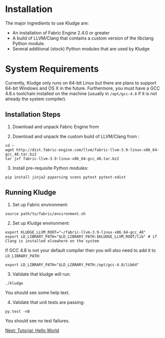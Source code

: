 # Installation

The major ingredients to use Kludge are:

- An installation of Fabric Engine 2.4.0 or greater
- A build of LLVM/Clang that contains a custom version of the libclang Python module.
- Several additional (stock) Python modules that are used by Kludge

# System Requirements

Currently, Kludge only runs on 64-bit Linux but there are plans to support 64-bit Windows and OS X in the future.  Furthermore, you must have a GCC 4.8.x toolchain installed on the machine (usually in `/opt/gcc-4.8` if it is not already the system compiler).

## Installation Steps

1. Download and unpack Fabric Engine from [](http://dist.fabric-engine.com/FabricEngine/)

2. Download and unpack the custom build of LLVM/Clang from [](http://dist.fabric-engine.com/llvm/):

```
cd ~
wget http://dist.fabric-engine.com/llvm/fabric-llvm-3.9-linux-x86_64-gcc_48.tar.bz2
tar jxf fabric-llvm-3.9-linux-x86_64-gcc_48.tar.bz2
```

3. Install pre-requisite Python modules:

```
pip install jinja2 pyparsing scons pytest pytest-xdist
```

## Running Kludge

1. Set up Fabric environment:

```
source path/to/fabric/environment.sh
```

2. Set up Kludge environment:

```
export KLUDGE_LLVM_ROOT="~/fabric-llvm-3.9-linux-x86_64-gcc_48"
export LD_LIBRARY_PATH="$LD_LIBRARY_PATH:$KLUDGE_LLVM_ROOT/lib" # if Clang is installed elsewhere on the system
```

If GCC 4.8 is not your default compiler then you will also need to add it to `LD_LIBRARY_PATH`:

```
export LD_LIBRARY_PATH="$LD_LIBRARY_PATH:/opt/gcc-4.8/lib64"
```

3. Validate that kludge will run:

```
./kludge
```

You should see some help text.

4. Validate that unit tests are passing:

```
py.test -n8
```

You should see no test failures.

[Next: Tutorial: Hello World](tutorial-hello-world.md)
